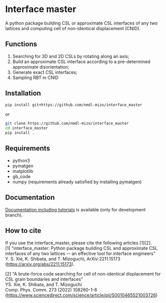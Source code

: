 # Interface master
A python package building CSL or approximate CSL interfaces of any two lattices and computing cell of non-identical displacement (CNID).

## Functions
1. Searching for 3D and 2D CSLs by rotating along an axis;
2. Build an approximate CSL interface according to a pre-determined approximate disorientation;
3. Generate exact CSL interfaces;
4. Sampling RBT in CNID

## Installation
```bash
pip install git+https://github.com/nmdl-mizo/interface_master
```
or
```bash
git clone https://github.com/nmdl-mizo/interface_master
cd interface_master
pip install .
```

## Requirements
- python3
- pymatgen
- matplotlib
- gb_code
- numpy (requirements already satisfied by installing pymatgen)

## Documentation

[Documentation including tutorials](https://nmdl-mizo.github.io/interface_master/) is available (only for development branch).

## How to cite
 If you use the interface_master, please cite the following articles [1][2].  
[1] "interface_master: Python package building CSL and approximate CSL interfaces of any two lattices -- an effective tool for interface engineers"  
 Y. S. Xie, K. Shibata, and T. Mizoguchi, ArXiv:2211.15173 (https://arxiv.org/abs/2211.15173). 

[2] "A brute-force code searching for cell of non-identical displacement for CSL grain boundaries and interfaces"  
 YS. Xie, K. Shibata, and T. Mizoguchi  
 Comp. Phys. Comm. 273 (2022) 108260-1-8 (https://www.sciencedirect.com/science/article/pii/S0010465521003726)
